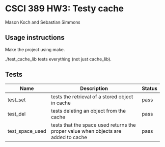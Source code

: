 # CSCI 389 HW3: Testy cache
Mason Koch and Sebastian Simmons

## Usage instructions
Make the project using make.

./test_cache_lib tests everything (not just cache_lib).

## Tests

|Name|Description|Status|
|----|-----------|------|
|test_set|tests the retrieval of a stored object in cache|pass|
|test_del|tests deleting an object from the cache|pass|
|test_space_used|tests that the space used returns the proper value when objects are added to cache|pass|
